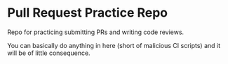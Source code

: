# Pull Request Practice Repo
Repo for practicing submitting PRs and writing code reviews.

You can basically do anything in here (short of malicious CI scripts) and it will be of little consequence.
